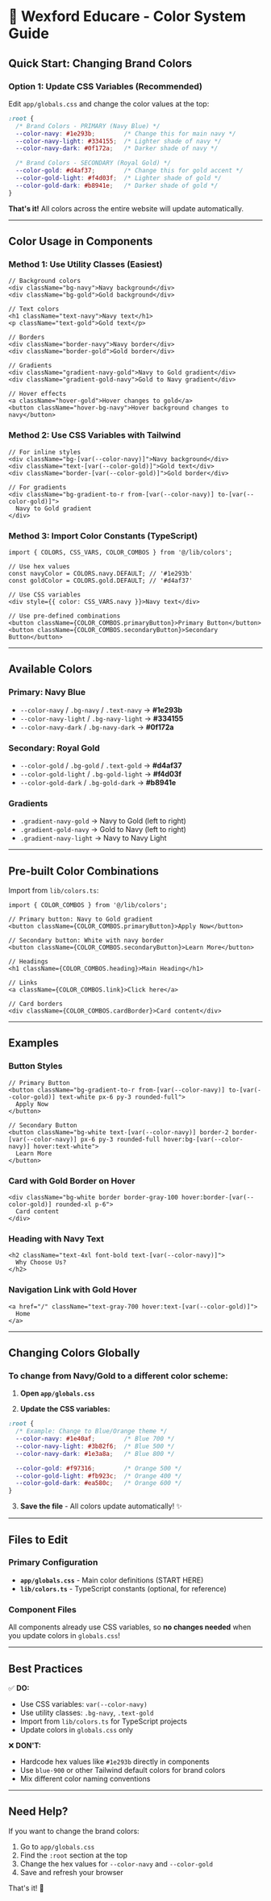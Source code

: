 # 🎨 Wexford Educare - Color System Guide

## Quick Start: Changing Brand Colors

### Option 1: Update CSS Variables (Recommended)

Edit `app/globals.css` and change the color values at the top:

```css
:root {
  /* Brand Colors - PRIMARY (Navy Blue) */
  --color-navy: #1e293b;        /* Change this for main navy */
  --color-navy-light: #334155;  /* Lighter shade of navy */
  --color-navy-dark: #0f172a;   /* Darker shade of navy */

  /* Brand Colors - SECONDARY (Royal Gold) */
  --color-gold: #d4af37;        /* Change this for gold accent */
  --color-gold-light: #f4d03f;  /* Lighter shade of gold */
  --color-gold-dark: #b8941e;   /* Darker shade of gold */
}
```

**That's it!** All colors across the entire website will update automatically.

---

## Color Usage in Components

### Method 1: Use Utility Classes (Easiest)

```tsx
// Background colors
<div className="bg-navy">Navy background</div>
<div className="bg-gold">Gold background</div>

// Text colors
<h1 className="text-navy">Navy text</h1>
<p className="text-gold">Gold text</p>

// Borders
<div className="border-navy">Navy border</div>
<div className="border-gold">Gold border</div>

// Gradients
<div className="gradient-navy-gold">Navy to Gold gradient</div>
<div className="gradient-gold-navy">Gold to Navy gradient</div>

// Hover effects
<a className="hover-gold">Hover changes to gold</a>
<button className="hover-bg-navy">Hover background changes to navy</button>
```

### Method 2: Use CSS Variables with Tailwind

```tsx
// For inline styles
<div className="bg-[var(--color-navy)]">Navy background</div>
<div className="text-[var(--color-gold)]">Gold text</div>
<div className="border-[var(--color-gold)]">Gold border</div>

// For gradients
<div className="bg-gradient-to-r from-[var(--color-navy)] to-[var(--color-gold)]">
  Navy to Gold gradient
</div>
```

### Method 3: Import Color Constants (TypeScript)

```tsx
import { COLORS, CSS_VARS, COLOR_COMBOS } from '@/lib/colors';

// Use hex values
const navyColor = COLORS.navy.DEFAULT; // '#1e293b'
const goldColor = COLORS.gold.DEFAULT; // '#d4af37'

// Use CSS variables
<div style={{ color: CSS_VARS.navy }}>Navy text</div>

// Use pre-defined combinations
<button className={COLOR_COMBOS.primaryButton}>Primary Button</button>
<button className={COLOR_COMBOS.secondaryButton}>Secondary Button</button>
```

---

## Available Colors

### Primary: Navy Blue
- `--color-navy` / `.bg-navy` / `.text-navy` → **#1e293b**
- `--color-navy-light` / `.bg-navy-light` → **#334155**
- `--color-navy-dark` / `.bg-navy-dark` → **#0f172a**

### Secondary: Royal Gold
- `--color-gold` / `.bg-gold` / `.text-gold` → **#d4af37**
- `--color-gold-light` / `.bg-gold-light` → **#f4d03f**
- `--color-gold-dark` / `.bg-gold-dark` → **#b8941e**

### Gradients
- `.gradient-navy-gold` → Navy to Gold (left to right)
- `.gradient-gold-navy` → Gold to Navy (left to right)
- `.gradient-navy-light` → Navy to Navy Light

---

## Pre-built Color Combinations

Import from `lib/colors.ts`:

```tsx
import { COLOR_COMBOS } from '@/lib/colors';

// Primary button: Navy to Gold gradient
<button className={COLOR_COMBOS.primaryButton}>Apply Now</button>

// Secondary button: White with navy border
<button className={COLOR_COMBOS.secondaryButton}>Learn More</button>

// Headings
<h1 className={COLOR_COMBOS.heading}>Main Heading</h1>

// Links
<a className={COLOR_COMBOS.link}>Click here</a>

// Card borders
<div className={COLOR_COMBOS.cardBorder}>Card content</div>
```

---

## Examples

### Button Styles

```tsx
// Primary Button
<button className="bg-gradient-to-r from-[var(--color-navy)] to-[var(--color-gold)] text-white px-6 py-3 rounded-full">
  Apply Now
</button>

// Secondary Button
<button className="bg-white text-[var(--color-navy)] border-2 border-[var(--color-navy)] px-6 py-3 rounded-full hover:bg-[var(--color-navy)] hover:text-white">
  Learn More
</button>
```

### Card with Gold Border on Hover

```tsx
<div className="bg-white border border-gray-100 hover:border-[var(--color-gold)] rounded-xl p-6">
  Card content
</div>
```

### Heading with Navy Text

```tsx
<h2 className="text-4xl font-bold text-[var(--color-navy)]">
  Why Choose Us?
</h2>
```

### Navigation Link with Gold Hover

```tsx
<a href="/" className="text-gray-700 hover:text-[var(--color-gold)]">
  Home
</a>
```

---

## Changing Colors Globally

### To change from Navy/Gold to a different color scheme:

1. **Open `app/globals.css`**

2. **Update the CSS variables:**

```css
:root {
  /* Example: Change to Blue/Orange theme */
  --color-navy: #1e40af;        /* Blue 700 */
  --color-navy-light: #3b82f6;  /* Blue 500 */
  --color-navy-dark: #1e3a8a;   /* Blue 800 */

  --color-gold: #f97316;        /* Orange 500 */
  --color-gold-light: #fb923c;  /* Orange 400 */
  --color-gold-dark: #ea580c;   /* Orange 600 */
}
```

3. **Save the file** - All colors update automatically! ✨

---

## Files to Edit

### Primary Configuration
- **`app/globals.css`** - Main color definitions (START HERE)
- **`lib/colors.ts`** - TypeScript constants (optional, for reference)

### Component Files
All components already use CSS variables, so **no changes needed** when you update colors in `globals.css`!

---

## Best Practices

✅ **DO:**
- Use CSS variables: `var(--color-navy)`
- Use utility classes: `.bg-navy`, `.text-gold`
- Import from `lib/colors.ts` for TypeScript projects
- Update colors in `globals.css` only

❌ **DON'T:**
- Hardcode hex values like `#1e293b` directly in components
- Use `blue-900` or other Tailwind default colors for brand colors
- Mix different color naming conventions

---

## Need Help?

If you want to change the brand colors:
1. Go to `app/globals.css`
2. Find the `:root` section at the top
3. Change the hex values for `--color-navy` and `--color-gold`
4. Save and refresh your browser

That's it! 🎉
